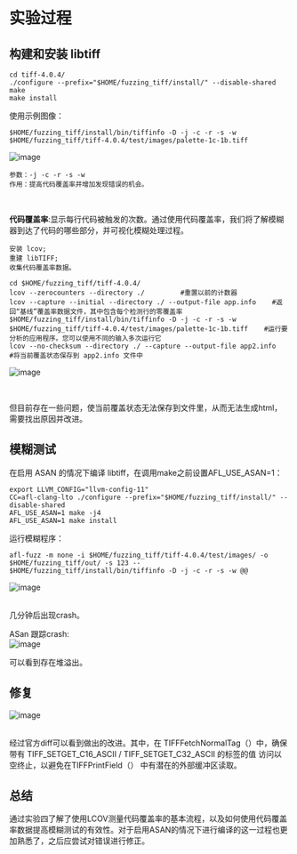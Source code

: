 实验过程
==

构建和安装 libtiff
--

```
cd tiff-4.0.4/
./configure --prefix="$HOME/fuzzing_tiff/install/" --disable-shared
make
make install
```

使用示例图像：<br>

```
$HOME/fuzzing_tiff/install/bin/tiffinfo -D -j -c -r -s -w $HOME/fuzzing_tiff/tiff-4.0.4/test/images/palette-1c-1b.tiff
```

![image](https://github.com/xhsy0314/Task/assets/84487619/d455c75a-fe47-4a7c-9961-8b983e5013d7)

    参数：-j -c -r -s -w
    作用：提高代码覆盖率并增加发现错误的机会。

<br>

**代码覆盖率**:显示每行代码被触发的次数。通过使用代码覆盖率，我们将了解模糊器到达了代码的哪些部分，并可视化模糊处理过程。

    安装 lcov;
    重建 libTIFF;
    收集代码覆盖率数据。

```
cd $HOME/fuzzing_tiff/tiff-4.0.4/   
lcov --zerocounters --directory ./         #重置以前的计数器
lcov --capture --initial --directory ./ --output-file app.info    #返回“基线”覆盖率数据文件，其中包含每个检测行的零覆盖率
$HOME/fuzzing_tiff/install/bin/tiffinfo -D -j -c -r -s -w $HOME/fuzzing_tiff/tiff-4.0.4/test/images/palette-1c-1b.tiff    #运行要分析的应用程序。您可以使用不同的输入多次运行它
lcov --no-checksum --directory ./ --capture --output-file app2.info    #将当前覆盖状态保存到 app2.info 文件中
```

![image](https://github.com/xhsy0314/Task/assets/84487619/e3274508-2493-4af9-81a7-f44ba93bb574)

<br>

但目前存在一些问题，使当前覆盖状态无法保存到文件里，从而无法生成html，需要找出原因并改进。

模糊测试
--

在启用 ASAN 的情况下编译 libtiff，在调用make之前设置AFL_USE_ASAN=1：

```
export LLVM_CONFIG="llvm-config-11"
CC=afl-clang-lto ./configure --prefix="$HOME/fuzzing_tiff/install/" --disable-shared
AFL_USE_ASAN=1 make -j4
AFL_USE_ASAN=1 make install
```

运行模糊程序：

```
afl-fuzz -m none -i $HOME/fuzzing_tiff/tiff-4.0.4/test/images/ -o $HOME/fuzzing_tiff/out/ -s 123 -- $HOME/fuzzing_tiff/install/bin/tiffinfo -D -j -c -r -s -w @@
```
![image](https://github.com/xhsy0314/Task/assets/84487619/47d3fd3a-b611-4449-b6c9-fdab96e4a2b1)

<br>
几分钟后出现crash。<br>

ASan 跟踪crash:<br>
![image](https://github.com/xhsy0314/Task/assets/84487619/d147944a-754f-4a97-a25a-7c101e0a9f7c)<br>

可以看到存在堆溢出。


修复
--

![image](https://github.com/xhsy0314/Task/assets/84487619/6f09d39f-727e-4d64-b585-696fa835c907)<br>

<br>
经过官方diff可以看到做出的改进。其中，在 TIFFFetchNormalTag（）中，确保
带有 TIFF_SETGET_C16_ASCII / TIFF_SETGET_C32_ASCII 的标签的值
访问以空终止，以避免在TIFFPrintField（） 中有潜在的外部缓冲区读取。

总结
--

通过实验四了解了使用LCOV测量代码覆盖率的基本流程，以及如何使用代码覆盖率数据提高模糊测试的有效性。对于启用ASAN的情况下进行编译的这一过程也更加熟悉了，之后应尝试对错误进行修正。

